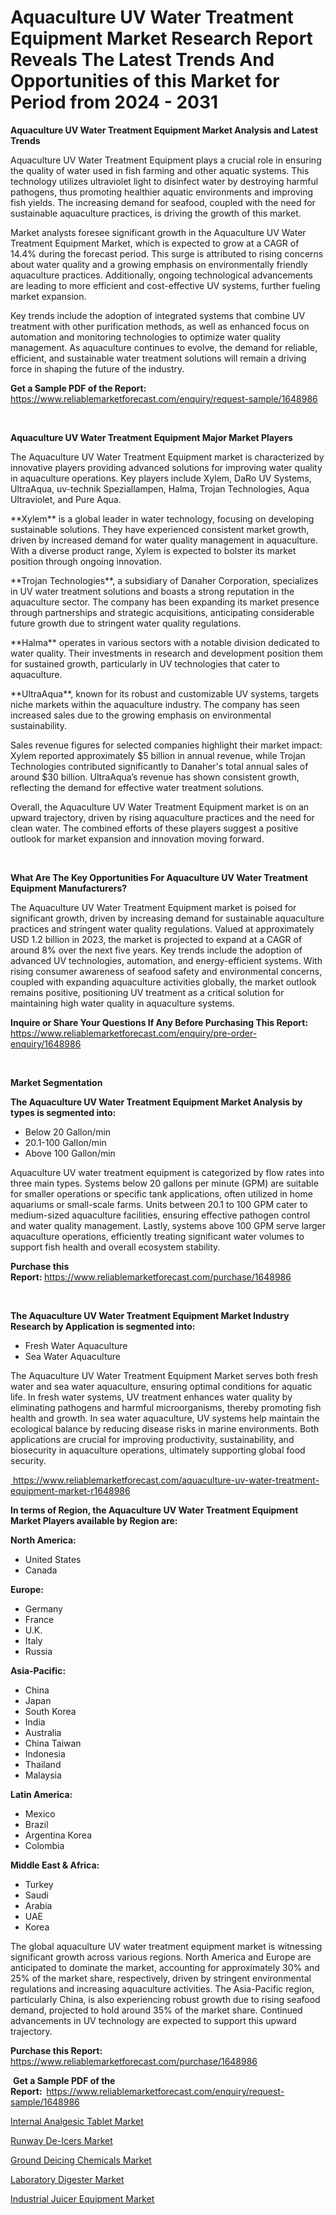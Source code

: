 <p><h1>Aquaculture UV Water Treatment Equipment Market Research Report Reveals The Latest Trends And Opportunities of this Market for Period from 2024 - 2031</h1></p><p><strong>Aquaculture UV Water Treatment Equipment Market Analysis and Latest Trends</strong></p>
<p><p>Aquaculture UV Water Treatment Equipment plays a crucial role in ensuring the quality of water used in fish farming and other aquatic systems. This technology utilizes ultraviolet light to disinfect water by destroying harmful pathogens, thus promoting healthier aquatic environments and improving fish yields. The increasing demand for seafood, coupled with the need for sustainable aquaculture practices, is driving the growth of this market.</p><p>Market analysts foresee significant growth in the Aquaculture UV Water Treatment Equipment Market, which is expected to grow at a CAGR of 14.4% during the forecast period. This surge is attributed to rising concerns about water quality and a growing emphasis on environmentally friendly aquaculture practices. Additionally, ongoing technological advancements are leading to more efficient and cost-effective UV systems, further fueling market expansion.</p><p>Key trends include the adoption of integrated systems that combine UV treatment with other purification methods, as well as enhanced focus on automation and monitoring technologies to optimize water quality management. As aquaculture continues to evolve, the demand for reliable, efficient, and sustainable water treatment solutions will remain a driving force in shaping the future of the industry.</p></p>
<p><strong>Get a Sample PDF of the Report:&nbsp;</strong> <a href="https://www.reliablemarketforecast.com/enquiry/request-sample/1648986?utm_campaign=1127&utm_medium=2&utm_source=Github&utm_content=ia&utm_term=15102024&utm_id=aquaculture-uv-water-treatment-equipment">https://www.reliablemarketforecast.com/enquiry/request-sample/1648986</a></p>
<p>&nbsp;</p>
<p><strong>Aquaculture UV Water Treatment Equipment Major Market Players</strong></p>
<p><p>The Aquaculture UV Water Treatment Equipment market is characterized by innovative players providing advanced solutions for improving water quality in aquaculture operations. Key players include Xylem, DaRo UV Systems, UltraAqua, uv-technik Speziallampen, Halma, Trojan Technologies, Aqua Ultraviolet, and Pure Aqua.</p><p>**Xylem** is a global leader in water technology, focusing on developing sustainable solutions. They have experienced consistent market growth, driven by increased demand for water quality management in aquaculture. With a diverse product range, Xylem is expected to bolster its market position through ongoing innovation.</p><p>**Trojan Technologies**, a subsidiary of Danaher Corporation, specializes in UV water treatment solutions and boasts a strong reputation in the aquaculture sector. The company has been expanding its market presence through partnerships and strategic acquisitions, anticipating considerable future growth due to stringent water quality regulations.</p><p>**Halma** operates in various sectors with a notable division dedicated to water quality. Their investments in research and development position them for sustained growth, particularly in UV technologies that cater to aquaculture.</p><p>**UltraAqua**, known for its robust and customizable UV systems, targets niche markets within the aquaculture industry. The company has seen increased sales due to the growing emphasis on environmental sustainability.</p><p>Sales revenue figures for selected companies highlight their market impact: Xylem reported approximately $5 billion in annual revenue, while Trojan Technologies contributed significantly to Danaher's total annual sales of around $30 billion. UltraAqua’s revenue has shown consistent growth, reflecting the demand for effective water treatment solutions.</p><p>Overall, the Aquaculture UV Water Treatment Equipment market is on an upward trajectory, driven by rising aquaculture practices and the need for clean water. The combined efforts of these players suggest a positive outlook for market expansion and innovation moving forward.</p></p>
<p>&nbsp;</p>
<p><strong>What Are The Key Opportunities For Aquaculture UV Water Treatment Equipment Manufacturers?</strong></p>
<p><p>The Aquaculture UV Water Treatment Equipment market is poised for significant growth, driven by increasing demand for sustainable aquaculture practices and stringent water quality regulations. Valued at approximately USD 1.2 billion in 2023, the market is projected to expand at a CAGR of around 8% over the next five years. Key trends include the adoption of advanced UV technologies, automation, and energy-efficient systems. With rising consumer awareness of seafood safety and environmental concerns, coupled with expanding aquaculture activities globally, the market outlook remains positive, positioning UV treatment as a critical solution for maintaining high water quality in aquaculture systems.</p></p>
<p><strong>Inquire or Share Your Questions If Any Before Purchasing This Report:</strong> <a href="https://www.reliablemarketforecast.com/enquiry/pre-order-enquiry/1648986?utm_campaign=1127&utm_medium=2&utm_source=Github&utm_content=ia&utm_term=15102024&utm_id=aquaculture-uv-water-treatment-equipment">https://www.reliablemarketforecast.com/enquiry/pre-order-enquiry/1648986</a></p>
<p>&nbsp;</p>
<p><strong>Market Segmentation</strong></p>
<p><strong>The Aquaculture UV Water Treatment Equipment Market Analysis by types is segmented into:</strong></p>
<p><ul><li>Below 20 Gallon/min</li><li>20.1-100 Gallon/min</li><li>Above 100 Gallon/min</li></ul></p>
<p><p>Aquaculture UV water treatment equipment is categorized by flow rates into three main types. Systems below 20 gallons per minute (GPM) are suitable for smaller operations or specific tank applications, often utilized in home aquariums or small-scale farms. Units between 20.1 to 100 GPM cater to medium-sized aquaculture facilities, ensuring effective pathogen control and water quality management. Lastly, systems above 100 GPM serve larger aquaculture operations, efficiently treating significant water volumes to support fish health and overall ecosystem stability.</p></p>
<p><strong>Purchase this Report:&nbsp;</strong><a href="https://www.reliablemarketforecast.com/purchase/1648986?utm_campaign=1127&utm_medium=2&utm_source=Github&utm_content=ia&utm_term=15102024&utm_id=aquaculture-uv-water-treatment-equipment">https://www.reliablemarketforecast.com/purchase/1648986</a></p>
<p>&nbsp;</p>
<p><strong>The Aquaculture UV Water Treatment Equipment Market Industry Research by Application is segmented into:</strong></p>
<p><ul><li>Fresh Water Aquaculture</li><li>Sea Water Aquaculture</li></ul></p>
<p><p>The Aquaculture UV Water Treatment Equipment Market serves both fresh water and sea water aquaculture, ensuring optimal conditions for aquatic life. In fresh water systems, UV treatment enhances water quality by eliminating pathogens and harmful microorganisms, thereby promoting fish health and growth. In sea water aquaculture, UV systems help maintain the ecological balance by reducing disease risks in marine environments. Both applications are crucial for improving productivity, sustainability, and biosecurity in aquaculture operations, ultimately supporting global food security.</p></p>
<p><a href="https://www.reliablemarketforecast.com/aquaculture-uv-water-treatment-equipment-market-r1648986?utm_campaign=1127&utm_medium=2&utm_source=Github&utm_content=ia&utm_term=15102024&utm_id=aquaculture-uv-water-treatment-equipment">&nbsp;https://www.reliablemarketforecast.com/aquaculture-uv-water-treatment-equipment-market-r1648986</a></p>
<p><strong>In terms of Region, the Aquaculture UV Water Treatment Equipment Market Players available by Region are:</strong></p>
<p>
    <p> <strong> North America: </strong>
        <ul>
            <li>United States</li>
            <li>Canada</li>
        </ul>
        </p> 
    <p> <strong> Europe: </strong>
        <ul>
            <li>Germany</li>
            <li>France</li>
            <li>U.K.</li>
            <li>Italy</li>
            <li>Russia</li>
        </ul>
        </p> 
    <p> <strong> Asia-Pacific: </strong>
        <ul>
            <li>China</li>
            <li>Japan</li>
            <li>South Korea</li>
            <li>India</li>
            <li>Australia</li>
            <li>China Taiwan</li>
            <li>Indonesia</li>
            <li>Thailand</li>
            <li>Malaysia</li>
        </ul>
        </p> 
    <p> <strong> Latin America: </strong>
        <ul>
            <li>Mexico</li>
            <li>Brazil</li>
            <li>Argentina Korea</li>
            <li>Colombia</li>
        </ul>
        </p> 
    <p> <strong> Middle East & Africa: </strong>
        <ul>
            <li>Turkey</li>
            <li>Saudi</li>
            <li>Arabia</li>
            <li>UAE</li>
            <li>Korea</li>
        </ul>
    </p>
    </p>
<p><p>The global aquaculture UV water treatment equipment market is witnessing significant growth across various regions. North America and Europe are anticipated to dominate the market, accounting for approximately 30% and 25% of the market share, respectively, driven by stringent environmental regulations and increasing aquaculture activities. The Asia-Pacific region, particularly China, is also experiencing robust growth due to rising seafood demand, projected to hold around 35% of the market share. Continued advancements in UV technology are expected to support this upward trajectory.</p></p>
<p><strong>Purchase this Report: </strong><a href="https://www.reliablemarketforecast.com/purchase/1648986?utm_campaign=1127&utm_medium=2&utm_source=Github&utm_content=ia&utm_term=15102024&utm_id=aquaculture-uv-water-treatment-equipment">https://www.reliablemarketforecast.com/purchase/1648986</a></p>
<p>&nbsp;<strong>Get a Sample PDF of the Report:&nbsp;&nbsp;</strong><a href="https://www.reliablemarketforecast.com/enquiry/request-sample/1648986?utm_campaign=1127&utm_medium=2&utm_source=Github&utm_content=ia&utm_term=15102024&utm_id=aquaculture-uv-water-treatment-equipment">https://www.reliablemarketforecast.com/enquiry/request-sample/1648986</a></p>
<p><strong></strong></p>
<p><p><a href="https://www.linkedin.com/pulse/navigating-global-internal-analgesic-tablet-market-landscape-tbiae?trk=public_post_embed_feed-article-content&utm_campaign=1127&utm_medium=2&utm_source=Github&utm_content=ia&utm_term=15102024&utm_id=aquaculture-uv-water-treatment-equipment">Internal Analgesic Tablet Market</a></p><p><a href="https://github.com/jerridoxdemase/Market-Research-Report-List-1/blob/main/runway-de-icers-market.md?utm_campaign=1127&utm_medium=2&utm_source=Github&utm_content=ia&utm_term=15102024&utm_id=aquaculture-uv-water-treatment-equipment">Runway De-Icers Market</a></p><p><a href="https://github.com/nifongekclosebn1/Market-Research-Report-List-1/blob/main/ground-deicing-chemicals-market.md?utm_campaign=1127&utm_medium=2&utm_source=Github&utm_content=ia&utm_term=15102024&utm_id=aquaculture-uv-water-treatment-equipment">Ground Deicing Chemicals Market</a></p><p><a href="https://www.linkedin.com/pulse/future-laboratory-digester-market-global-forecast-trends-fb0ie?trk=public_post_embed_feed-article-content&utm_campaign=1127&utm_medium=2&utm_source=Github&utm_content=ia&utm_term=15102024&utm_id=aquaculture-uv-water-treatment-equipment">Laboratory Digester Market</a></p><p><a href="https://www.linkedin.com/pulse/industrial-juicer-equipment-market-evolution-key-trends-h3wzf?utm_campaign=1127&utm_medium=2&utm_source=Github&utm_content=ia&utm_term=15102024&utm_id=aquaculture-uv-water-treatment-equipment">Industrial Juicer Equipment Market</a></p></p>